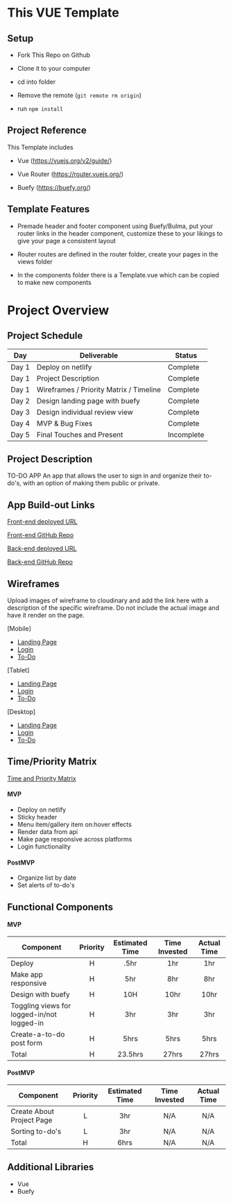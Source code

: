 # This VUE Template

## Setup

- Fork This Repo on Github

- Clone it to your computer

- cd into folder

- Remove the remote (```git remote rm origin```)

- run ```npm install```

## Project Reference

This Template includes

- Vue (https://vuejs.org/v2/guide/)

- Vue Router (https://router.vuejs.org/)

- Buefy (https://buefy.org/)

## Template Features

- Premade header and footer component using Buefy/Bulma, put your router links in the header component, customize these to your likings to give your page a consistent layout

- Router routes are defined in the router folder, create your pages in the views folder

- In the components folder there is a Template.vue which can be copied to make new components



# Project Overview

## Project Schedule

|  Day | Deliverable | Status
|---|---| ---|
|Day 1| Deploy on netlify | Complete
|Day 1| Project Description | Complete
|Day 1| Wireframes / Priority Matrix / Timeline | Complete
|Day 2| Design landing page with buefy | Complete
|Day 3| Design individual review view | Complete
|Day 4| MVP & Bug Fixes | Complete
|Day 5| Final Touches and Present | Incomplete


## Project Description
TO-DO APP
An app that allows the user to sign in and organize their to-do's, with an option of making them public or private. 


## App Build-out Links 
[Front-end deployed URL](https://gifted-varahamihira-15a125.netlify.app/#/)

[Front-end GitHub Repo](https://github.com/Kenal-Ortega/p4frontend)

[Back-end deployed URL](https://p4backend93.herokuapp.com/)

[Back-end GitHub Repo](https://github.com/Kenal-Ortega/p4backend)


## Wireframes

Upload images of wireframe to cloudinary and add the link here with a description of the specific wireframe. Do not include the actual image and have it render on the page.  

[Mobile]
- [Landing Page](https://wireframe.cc/pro/edit/374869)
- [Login](https://wireframe.cc/pro/edit/374869)
- [To-Do](https://wireframe.cc/pro/edit/374869)

[Tablet]
- [Landing Page](https://wireframe.cc/pro/edit/374869)
- [Login](https://wireframe.cc/pro/edit/374869)
- [To-Do](https://wireframe.cc/pro/edit/374869)

[Desktop]
- [Landing Page](https://wireframe.cc/pro/edit/374869)
- [Login](https://wireframe.cc/pro/edit/374869)
- [To-Do](https://wireframe.cc/pro/edit/374869)

## Time/Priority Matrix 

[Time and Priority Matrix](https://res.cloudinary.com/dlcjnygpy/image/upload/v1600688743/Screen_Shot_2020-09-21_at_7.41.27_AM_haaaxe.png)

#### MVP

- Deploy on netlify
- Sticky header
- Menu item/gallery item on:hover effects
- Render data from api
- Make page responsive across platforms
- Login functionality


#### PostMVP 

- Organize list by date
- Set alerts of to-do's

## Functional Components


#### MVP
| Component | Priority | Estimated Time | Time Invested | Actual Time |
| --- | :---: |  :---: | :---: | :---: |
| Deploy | H | .5hr | 1hr | 1hr|
| Make app responsive | H | 5hr | 8hr | 8hr|
| Design with buefy | H | 10H | 10hr | 10hr|
| Toggling views for logged-in/not logged-in | H | 3hr | 3hr | 3hr|
| Create-a-to-do post form | H | 5hrs | 5hrs | 5hrs |
| Total | H | 23.5hrs| 27hrs | 27hrs |

#### PostMVP
| Component | Priority | Estimated Time | Time Invested | Actual Time |
| --- | :---: |  :---: | :---: | :---: |
| Create About Project Page | L | 3hr | N/A | N/A|
| Sorting to-do's | L | 3hr | N/A | N/A|
| Total | H | 6hrs| N/A | N/A |

## Additional Libraries
- Vue
- Buefy




